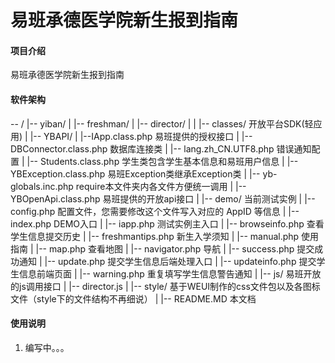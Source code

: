 # 易班承德医学院新生报到指南

#### 项目介绍
易班承德医学院新生报到指南

#### 软件架构
-- /
  |-- yiban/
    |
    |-- freshman/
      |
      |-- director/
        |
        |
        |-- classes/      开放平台SDK(轻应用)
          |
          |-- YBAPI/
            |
            |--IApp.class.php  易班提供的授权接口
          |
          |-- DBConnector.class.php       数据库连接类
          |
          |-- lang.zh_CN.UTF8.php        错误通知配置
          |
          |-- Students.class.php     学生类包含学生基本信息和易班用户信息
          |
          |-- YBException.class.php      易班Exception类继承Exception类
          |
          |-- yb-globals.inc.php     require本文件夹内各文件方便统一调用
          |
          |-- YBOpenApi.class.php     易班提供的开放api接口
        |
        |-- demo/     当前测试实例
          |
          |-- config.php      配置文件，您需要修改这个文件写入对应的 AppID 等信息
          |
          |-- index.php       DEMO入口
          |
          |-- iapp.php        测试实例主入口
          |
          |-- browseinfo.php     查看学生信息提交历史
          |
          |-- freshmantips.php      新生入学须知
          |
          |-- manual.php     使用指南
          |
          |-- map.php      查看地图
          |
          |-- navigator.php     导航
          |
          |-- success.php      提交成功通知
          |
          |-- update.php     提交学生信息后端处理入口
          |
          |-- updateinfo.php      提交学生信息前端页面
          |
          |-- warning.php      重复填写学生信息警告通知
        |
        |-- js/      易班开放的js调用接口
          |
          |-- director.js
        |
        |-- style/   基于WEUI制作的css文件包以及各图标文件（style下的文件结构不再细说）
  |
  |-- README.MD          本文档

#### 使用说明

1. 编写中。。。
